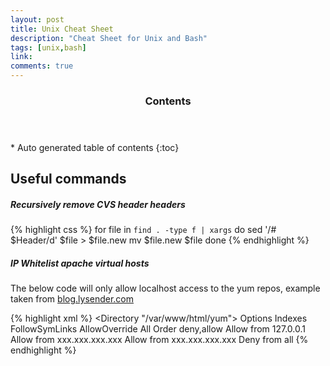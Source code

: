 ```yaml
---
layout: post
title: Unix Cheat Sheet
description: "Cheat Sheet for Unix and Bash"
tags: [unix,bash]
link:
comments: true
---
```


<section id="table-of-contents" class="toc">
  <header>
    <h3>Contents</h3>
  </header>
<div id="drawer" markdown="1">
*  Auto generated table of contents
{:toc}
</div>
</section><!-- /#table-of-contents -->

## Useful commands

##### Recursively remove CVS $header$ headers
{% highlight css %}
for file in `find . -type f | xargs`
do
    sed '/# $Header/d' $file > $file.new
    mv $file.new $file
done
{% endhighlight %}


##### IP Whitelist apache virtual hosts
The below code will only allow localhost access to the yum repos, example taken from [blog.lysender.com](http://blog.lysender.com/2013/02/white-listing-ip-addresses-for-your-apache-virtual-hosts/)

{% highlight xml %}
<Directory "/var/www/html/yum">
    Options Indexes FollowSymLinks
    AllowOverride All
    Order deny,allow
    Allow from 127.0.0.1
    Allow from xxx.xxx.xxx.xxx
    Allow from xxx.xxx.xxx.xxx
    Deny from all
</Directory>
{% endhighlight %}